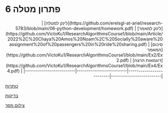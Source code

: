 # פתרון מטלה 6

<div style="text-align: right"> | [לינק למטלה](https://github.com/erelsgl-at-ariel/research-5783/blob/main/06-python-development/homework.pdf) | [לינק למאמר](https://github.com/VictoKu1/ResearchAlgorithmsCourse1/blob/main/Article/2022%2C%20Chaya%20Amos%20Noam%2C%20Socially%20aware%20assignment%20of%20passengers%20in%20ride%20sharing.pdf) | [סיכום המאמר](https://github.com/VictoKu1/ResearchAlgorithmsCourse1/blob/main/Ex2/Ex2.pdf) | [דוגמאות הרצה](https://github.com/VictoKu1/ResearchAlgorithmsCourse1/blob/main/Ex4/Ex4.pdf) |
|-------------------------|-------------------------|-------------------------|-------------------------| </div>

[כותרות](https://github.com/VictoKu1/networkx/blob/main/networkx/algorithms/approximation/social_aware_assignment_of_passengers_in_ridesharing.py)

[בדיקות](https://github.com/VictoKu1/networkx/blob/main/networkx/algorithms/approximation/tests/test_social_aware_assignment_of_passengers_in_ridesharing.py)

[צילום מסך](https://github.com/VictoKu1/ResearchAlgorithmsCourse1/blob/main/Ex6/Screen.md)













